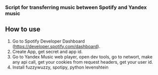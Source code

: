 ### Script for transferring music between Spotify and Yandex music
## How to use

1. Go to Spotify Developer Dashboard (https://developer.spotify.com/dashboard).
2. Create App, get secret and app id.
3. Go to Yandex Music web player, open dev tools, go to networt, make any api call, get your cookies from request headers, get your user id.
4. Install fuzzywuzzy, spotipy, python levenshtein
